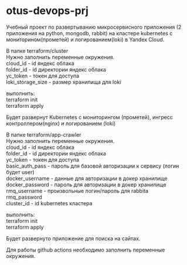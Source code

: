 # otus-devops-prj
Учебный проект по развертыванию микросервисного приложения 
(2 приложения на python, mongodb, rabbit) на кластере kubernetes с мониторином(прометей) и логированием(loki) в Yandex Cloud.

В папке terraform/cluster \
Нужно заполнить переменные окружения.\
cloud_id    - id яндекс облака\
folder_id   - id директории яндекс облака\
yc_token    - токен для доступа\
loki_storage_size - размер хранилища для loki

выполнить:\
terraform init\
terraform apply

Будет развернут Kubernetes с мониторингом (прометей), ингресс контроллером(nginx) и логированием (loki)


В папке terraform/app-crawler \
Нужно заполнить переменные окружения.\
cloud_id    - id яндекс облака\
folder_id   - id директории яндекс облака\
yc_token    - токен для доступа\
basic_auth_pass    - пароль для базовой авторизации к сервису (логин будет user)\
docker_username - данные для авторизации в докер хранилище \
docker_password - пароль для авторизации в докер хранилище\
rmq_username - произвольные логин/пароль для rabbita\
rmq_password \
cluster_id - id kubernetes кластера

выполнить:\
terraform init\
terraform apply

Будет развернуто приложение для поиска на сайтах.

Для работы github actions необходимо заполнить переменные окружения.
